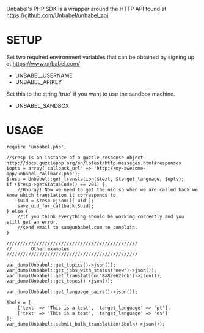 Unbabel's PHP SDK is a wrapper around the HTTP API found at https://github.com/Unbabel/unbabel_api

# SETUP

Set two required environment variables that can be obtained by signing up at https://www.unbabel.com/

* UNBABEL_USERNAME
* UNBABEL_APIKEY

Set this to the string 'true' if you want to use the sandbox machine.

* UNBABEL_SANDBOX

# USAGE

    require 'unbabel.php';
  
    //$resp is an instance of a guzzle response object http://docs.guzzlephp.org/en/latest/http-messages.html#responses
    $opts = array('callback_url' => 'http://my-awesome-app/unbabel_callback.php');
    $resp = Unbabel::get_translation($text, $target_language, $opts);
    if ($resp->getStatusCode() == 201) {
        //Hooray! Now we need to get the uid so when we are called back we know which translation it corresponds to.
        $uid = $resp->json()['uid'];
        save_uid_for_callback($uid);
    } else {
        //If you think everything should be working correctly and you still get an error,
        //send email to sam@unbabel.com to complain.
    }
  
    ////////////////////////////////////////////////
    //       Other examples
    ////////////////////////////////////////////////
  
    var_dump(Unbabel::get_topics()->json());
    var_dump(Unbabel::get_jobs_with_status('new')->json());
    var_dump(Unbabel::get_translation('8a82e622db')->json());
    var_dump(Unbabel::get_tones()->json());
  
    var_dump(Unbabel::get_language_pairs()->json());
  
    $bulk = [
        ['text' => 'This is a test', 'target_language' => 'pt'],
        ['text' => 'This is a test', 'target_language' => 'es']
    ];
    var_dump(Unbabel::submit_bulk_translation($bulk)->json());
  
